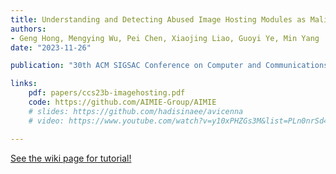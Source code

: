 ```yaml
---
title: Understanding and Detecting Abused Image Hosting Modules as Malicious Services
authors:
- Geng Hong, Mengying Wu, Pei Chen, Xiaojing Liao, Guoyi Ye, Min Yang
date: "2023-11-26"

publication: "30th ACM SIGSAC Conference on Computer and Communications Security (ACM CCS'23, CCF-A)"

links:
    pdf: papers/ccs23b-imagehosting.pdf
    code: https://github.com/AIMIE-Group/AIMIE
    # slides: https://github.com/hadisinaee/avicenna
    # video: https://www.youtube.com/watch?v=y10xPHZGs3M&list=PLn0nrSd4xjjbyUeai0oevMrT8_IwnBo4R

---
```



[See the wiki page for tutorial!](https://github.com/hadisinaee/avicenna/wiki)


<!-- %     \item \textbf{Geng Hong}, Zhemin Yang, Sen Yang, Lei Zhang, Yuhong Nan, Zhibo Zhang, Min Yang, Yuan Zhang, Zhiyun Qian and Haixin Duan, How You Get Shot in the Back: A Systematical Study about Cryptojacking in the Real World. 25th ACM SIGSAC Conference on Computer and Communications Security (ACM CCS'18), 2018, 1701-1713.（CCF-A类会议，国际网络安全顶级会议）； -->
<!-- %     \item \textbf{Geng Hong}, Zhemin Yang, Sen Yang, Xiaojing Liao, Xiaolin Du, Min Yang and Haixin Duan, , 43rd IEEE Symposium on Security and Privacy (IEEE S\&P'22), 2022.（已录用）（CCF-A类会议，国际网络安全顶级会议）； -->



